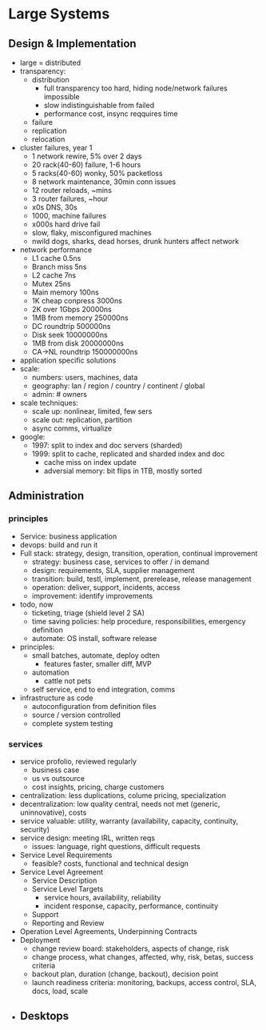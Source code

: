 # Large Systems

## Design & Implementation

- large = distributed
- transparency:
  - distribution
    - full transparency too hard, hiding node/network failures impossible
    - slow indistinguishable from failed
    - performance cost, insync reqquires time
  - failure
  - replication
  - relocation
- cluster failures, year 1
  - 1 network rewire, 5% over 2 days
  - 20 rack(40-60) failure, 1-6 hours
  - 5 racks(40-60) wonky, 50% packetloss
  - 8 network maintenance, 30min conn issues
  - 12 router reloads, ~mins
  - 3 router failures, ~hour
  - x0s DNS, 30s
  - 1000, machine failures
  - x000s hard drive fail
  - slow, flaky, misconfigured machines
  - nwild dogs, sharks, dead horses, drunk hunters affect network
- network performance
  - L1 cache 0.5ns
  - Branch miss 5ns
  - L2 cache 7ns
  - Mutex 25ns
  - Main memory 100ns
  - 1K cheap conpress 3000ns
  - 2K over 1Gbps 20000ns
  - 1MB from memory 250000ns
  - DC roundtrip 500000ns
  - Disk seek 10000000ns
  - 1MB from disk 20000000ns
  - CA->NL roundtrip 150000000ns
- application specific solutions
- scale:
  - numbers: users, machines, data
  - geography: lan / region / country / continent / global
  - admin: # owners
- scale techniques:
  - scale up: nonlinear, limited, few sers
  - scale out: replication, partition
  - async comms, virtualize
- google:
  - 1997: split to index and doc servers (sharded)
  - 1999: split to cache, replicated and sharded index and doc
    - cache miss on index update
    - adversial memory: bit flips in 1TB, mostly sorted

## Administration

### principles

- Service: business application
- devops: build and run it
- Full stack: strategy, design, transition, operation, continual improvement
  - strategy: business case, services to offer / in demand
  - design: requirements, SLA, supplier management
  - transition: build, testl, implement, prerelease, release management
  - operation: deliver, support, incidents, access
  - improvement: identify improvements
- todo, now
  - ticketing, triage (shield level 2 SA)
  - time saving policies: help procedure, responsibilities, emergency definition
  - automate: OS install, software release
- principles:
  - small batches, automate, deploy odten
    - features faster, smaller diff, MVP
  - automation
    - cattle not pets
  - self service, end to end integration, comms
- infrastructure as code
  - autoconfiguration from definition files
  - source / version controlled
  - complete system testing

### services

- service profolio, reviewed regularly
  - business case
  - us vs outsource
  - cost insights, pricing, charge customers
- centralization: less duplications, colume pricing, specialization
- decentralization: low quality central, needs not met (generic, uninnovative), costs
- service valuable: utility, warranty (availability, capacity, continuity, security)
- service design: meeting IRL, written reqs
  - issues: language, right questions, difficult requests
- Service Level Requirements
  - feasible? costs, functional and technical design
- Service Level Agreement
  - Service Description
  - Service Level Targets
    - service hours, availability, reliability
    - incident response, capacity, performance, continuity
  - Support
  - Reporting and Review
- Operation Level Agreements, Underpinning Contracts
- Deployment
  - change review board: stakeholders, aspects of change, risk
  - change process, what changes, affected, why, risk, betas, success criteria
  - backout plan, duration (change, backout), decision point
  - launch readiness criteria: monitoring, backups, access control, SLA, docs, load, scale
- Desktops
  -
